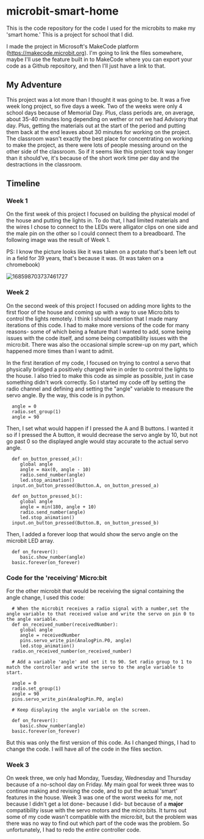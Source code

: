 # microbit-smart-home
This is the code repository for the code I used for the microbits to make my 'smart home.' This is a project for school that I did.

I made the project in Microsoft's MakeCode platform (https://makecode.microbit.org). I'm going to link the files somewhere, maybe I'll use the feature built in to MakeCode where you can export your code as a Github repository, and then I'll just have a link to that.

## **My Adventure**

This project was a lot more than I thought it was going to be. It was a five week long project, so five days a week. Two of the weeks were only 4 school days because of Memorial Day. Plus, class periods are, on average, about 35-40 minutes long depending on wether or not we had Advisory that day. Plus, getting the materials out at the start of the period and putting them back at the end leaves about 30 minutes for working on the project. The classroom wasn't exactly the best place for concentrating on working to make the project, as there were lots of people messing around on the other side of the classroom. So if it seems like this project took way longer than it should've, it's because of the short work time per day and the destractions in the classroom.

## **Timeline**

   ### Week 1
   
   On the first week of this project I focused on building the physical model of the house and putting the lights in. To do that, I had limited materials and the wires I chose to connect to the LEDs were alligator clips on one side and the male pin on the other so I could connect them to a breadboard. The following image was the result of Week 1. 
  
  PS: I know the picture looks like it was taken on a potato that's been left out in a field for 39 years, that's because it was. (It was taken on a chromebook)

  
![168598703737461727](https://github.com/microb1t/microbit-model-smart-home/assets/125515183/7640dbbe-2bd6-429d-8719-7a1c7ff67059)

 ### Week 2
 
 On the second week of this project I focused on adding more lights to the first floor of the house and coming up with a way to use Micro:bits to control the lights remotely. I think I should mention that I made many iterations of this code. I had to make more versions of the code for many reasons- some of which being a feature that I wanted to add, some being issues with the code itself, and some being compatibility issues with the micro:bit. There was also the occasional simple screw-up on my part, which happened more times than I want to admit.
 
 In the first iteration of my code, I focused on trying to control a servo that physically bridged a positively charged wire in order to control the lights to the house. I also tried to make this code as simple as possible, just in case something didn't work correctly. So I started my code off by setting the radio channel and defining and setting the "angle" variable to measure the servo angle. By the way, this code is in python.
 
      angle = 0
      radio.set_group(1)
      angle = 90 
  
Then, I set what would happen if I pressed the A and B buttons. I wanted it so if I pressed the A button, it would decrease the servo angle by 10, but not go past 0 so the displayed angle would stay accurate to the actual servo angle.

      def on_button_pressed_a():
         global angle
         angle = max(0, angle - 10)
         radio.send_number(angle)
         led.stop_animation()
      input.on_button_pressed(Button.A, on_button_pressed_a)
      
      def on_button_pressed_b():
         global angle
         angle = min(180, angle + 10)
         radio.send_number(angle)
         led.stop_animation()
      input.on_button_pressed(Button.B, on_button_pressed_b)
      
Then, I added a forever loop that would show the servo angle on the microbit LED array.
      
      def on_forever():
         basic.show_number(angle)
      basic.forever(on_forever)

### Code for the 'receiving' Micro:bit

For the other microbit that would be receiving the signal containing the angle change, I used this code:

      # When the microbit receives a radio signal with a number,set the angle variable to that received value and write the servo on pin 0 to the angle variable.
      def on_received_number(receivedNumber):
         global angle
         angle = receivedNumber
         pins.servo_write_pin(AnalogPin.P0, angle)
         led.stop_animation()
      radio.on_received_number(on_received_number)
      
      # Add a variable 'angle' and set it to 90. Set radio group to 1 to match the controller and write the servo to the angle variable to start.
      
      angle = 0
      radio.set_group(1)
      angle = 90
      pins.servo_write_pin(AnalogPin.P0, angle)

      # Keep displaying the angle variable on the screen.

      def on_forever():
         basic.show_number(angle)
      basic.forever(on_forever)
      
But this was only the first version of this code. As I changed things, I had to change the code. I will have all of the code in the files section.
           
### Week 3

On week three, we only had Monday, Tuesday, Wednesday and Thursday because of a no-school day on Friday. My main goal for week three was to continue making and revising the code, and to put the actual 'smart' features in the house. Week 3 was one of the worst weeks for me, not because I didn't get a lot done- because I did- but because of a **major** compatibility issue with the servo motors and the micro:bits. It turns out some of my code wasn't compatible with the micro:bit, but the problem was there was no way to find out which part of the code was the problem. So unfortunately, I had to redo the _entire_ controller code.


      
      
